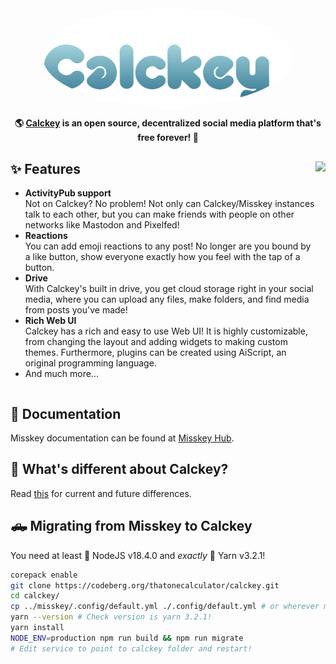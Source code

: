 <div align="center">
<a href="https://stop.voring.me/">
	<img src="./assets/title_float.svg" alt="Calckey logo" style="border-radius:50%" width="400"/>
</a>

**🌎 **[Calckey](https://stop.voring.me/)** is an open source, decentralized social media platform that's free forever! 🚀**

</div>

<div>

<img src="https://pool.jortage.com/voringme/misskey/e7cd2a17-8b23-4e1e-b5cf-709480c623e2.png" align="right" height="320px"/>

## ✨ Features
- **ActivityPub support**\
Not on Calckey? No problem! Not only can Calckey/Misskey instances talk to each other, but you can make friends with people on other networks like Mastodon and Pixelfed!
- **Reactions**\
You can add emoji reactions to any post! No longer are you bound by a like button, show everyone exactly how you feel with the tap of a button.
- **Drive**\
With Calckey's built in drive, you get cloud storage right in your social media, where you can upload any files, make folders, and find media from posts you've made!
- **Rich Web UI**\
	Calckey has a rich and easy to use Web UI!
	It is highly customizable, from changing the layout and adding widgets to making custom themes.
	Furthermore, plugins can be created using AiScript, an original programming language.
- And much more...

</div>

<div style="clear: both;"></div>

## 📝 Documentation

Misskey documentation can be found at [Misskey Hub](https://misskey-hub.net/).

## 🤔 What's different about Calckey?
Read [this](./CALCKEY.md) for current and future differences.

## 🛻 Migrating from Misskey to Calckey

You need at least 🐢 NodeJS v18.4.0 and *exactly* 🧶 Yarn v3.2.1!

```sh
corepack enable
git clone https://codeberg.org/thatonecalculator/calckey.git
cd calckey/
cp ../misskey/.config/default.yml ./.config/default.yml # or wherever misskey folder is
yarn --version # Check version is yarn 3.2.1!
yarn install
NODE_ENV=production npm run build && npm run migrate
# Edit service to point to calckey folder and restart!
```
